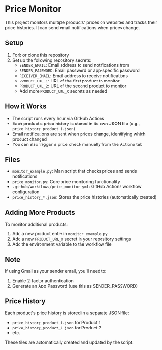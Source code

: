 # Price Monitor

This project monitors multiple products' prices on websites and tracks their price histories. It can send email notifications when prices change.

## Setup

1. Fork or clone this repository
2. Set up the following repository secrets:
   - `SENDER_EMAIL`: Email address to send notifications from
   - `SENDER_PASSWORD`: Email password or app-specific password
   - `RECEIVER_EMAIL`: Email address to receive notifications
   - `PRODUCT_URL_1`: URL of the first product to monitor
   - `PRODUCT_URL_2`: URL of the second product to monitor
   - Add more `PRODUCT_URL_X` secrets as needed

## How it Works

- The script runs every hour via GitHub Actions
- Each product's price history is stored in its own JSON file (e.g., `price_history_product_1.json`)
- Email notifications are sent when prices change, identifying which product changed
- You can also trigger a price check manually from the Actions tab

## Files

- `monitor_example.py`: Main script that checks prices and sends notifications
- `price_monitor.py`: Core price monitoring functionality
- `.github/workflows/price_monitor.yml`: GitHub Actions workflow configuration
- `price_history_*.json`: Stores the price histories (automatically created)

## Adding More Products

To monitor additional products:
1. Add a new product entry in `monitor_example.py`
2. Add a new `PRODUCT_URL_X` secret in your repository settings
3. Add the environment variable to the workflow file

## Note

If using Gmail as your sender email, you'll need to:
1. Enable 2-factor authentication
2. Generate an App Password (use this as SENDER_PASSWORD)

## Price History

Each product's price history is stored in a separate JSON file:
- `price_history_product_1.json` for Product 1
- `price_history_product_2.json` for Product 2
- etc.

These files are automatically created and updated by the script.
